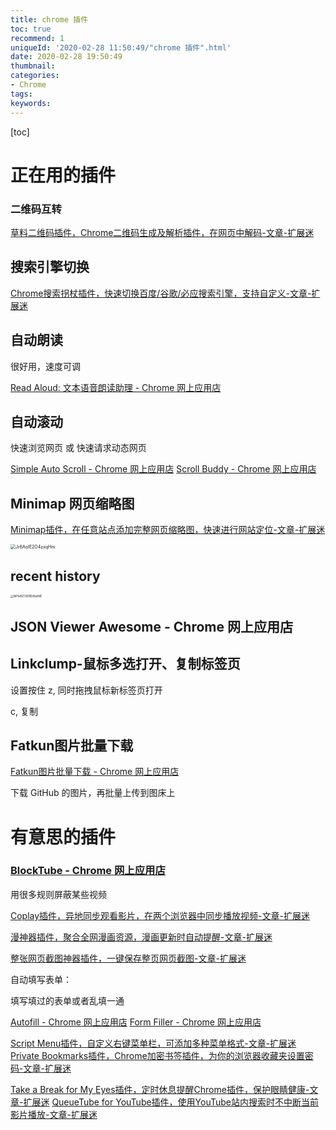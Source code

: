 ```yaml
---
title: chrome 插件
toc: true
recommend: 1
uniqueId: '2020-02-28 11:50:49/"chrome 插件".html'
date: 2020-02-28 19:50:49
thumbnail:
categories:
- Chrome
tags:
keywords:
---
```


[toc]

<!--more-->

# 正在用的插件

### 二维码互转

[草料二维码插件，Chrome二维码生成及解析插件，在网页中解码-文章-扩展迷](https://www.extfans.com/articles/976/)

## 搜索引擎切换

[Chrome搜索拐杖插件，快速切换百度/谷歌/必应搜索引擎，支持自定义-文章-扩展迷](https://www.extfans.com/articles/960)

## 自动朗读

很好用，速度可调

[Read Aloud: 文本语音朗读助理 - Chrome 网上应用店](https://chrome.google.com/webstore/detail/read-aloud-a-text-to-spee/hdhinadidafjejdhmfkjgnolgimiaplp/related?hl=zh-CN)

## 自动滚动

快速浏览网页 或 快速请求动态网页

[Simple Auto Scroll - Chrome 网上应用店](https://chrome.google.com/webstore/detail/simple-auto-scroll/dccjkemhmffnljlnnoffljpkhkfpldff?hl=zh-CN)
[Scroll Buddy - Chrome 网上应用店](https://chrome.google.com/webstore/detail/scroll-buddy/iijemcphocnlembodanflickfiafjnmk?hl=zh-CN)

## Minimap 网页缩略图

[Minimap插件，在任意站点添加完整网页缩略图，快速进行网站定位-文章-扩展迷](https://www.extfans.com/articles/941)

<img src="https://i.loli.net/2020/03/13/Jr6AoIE2O4zxqHm.png" alt="Jr6AoIE2O4zxqHm" style="zoom:50%;" />

## recent history

<img src="https://i.loli.net/2020/02/28/MHvKZ7JEBD8xsNR.png" alt="MHvKZ7JEBD8xsNR" style="zoom:33%;" />

## JSON Viewer Awesome - Chrome 网上应用店



## Linkclump-鼠标多选打开、复制标签页

设置按住 z, 同时拖拽鼠标新标签页打开

c, 复制

## Fatkun图片批量下载

[Fatkun图片批量下载 - Chrome 网上应用店](https://chrome.google.com/webstore/detail/fatkun-batch-download-ima/nnjjahlikiabnchcpehcpkdeckfgnohf/related?hl=zh-CN)

下载 GitHub 的图片，再批量上传到图床上



# 有意思的插件

### [BlockTube - Chrome 网上应用店](https://chrome.google.com/webstore/detail/blocktube/bbeaicapbccfllodepmimpkgecanonai)

用很多规则屏蔽某些视频

[Coplay插件，异地同步观看影片，在两个浏览器中同步播放视频-文章-扩展迷](https://www.extfans.com/articles/944)

[漫神器插件，聚合全网漫画资源，漫画更新时自动提醒-文章-扩展迷](https://www.extfans.com/articles/942)

[整张网页截图神器插件，一键保存整页网页截图-文章-扩展迷](https://www.extfans.com/articles/939)



自动填写表单：

填写填过的表单或者乱填一通

[Autofill - Chrome 网上应用店](https://chrome.google.com/webstore/detail/autofill/nlmmgnhgdeffjkdckmikfpnddkbbfkkk/related?hl=zh-CN)
[Form Filler - Chrome 网上应用店](https://chrome.google.com/webstore/detail/form-filler/bnjjngeaknajbdcgpfkgnonkmififhfo/related?hl=zh-CN)



[Script Menu插件，自定义右键菜单栏，可添加多种菜单格式-文章-扩展迷](https://www.extfans.com/articles/956)
[Private Bookmarks插件，Chrome加密书签插件，为你的浏览器收藏夹设置密码-文章-扩展迷](https://www.extfans.com/articles/955)



[Take a Break for My Eyes插件，定时休息提醒Chrome插件，保护眼睛健康-文章-扩展迷](https://www.extfans.com/articles/965)
[QueueTube for YouTube插件，使用YouTube站内搜索时不中断当前影片播放-文章-扩展迷](https://www.extfans.com/articles/963)

